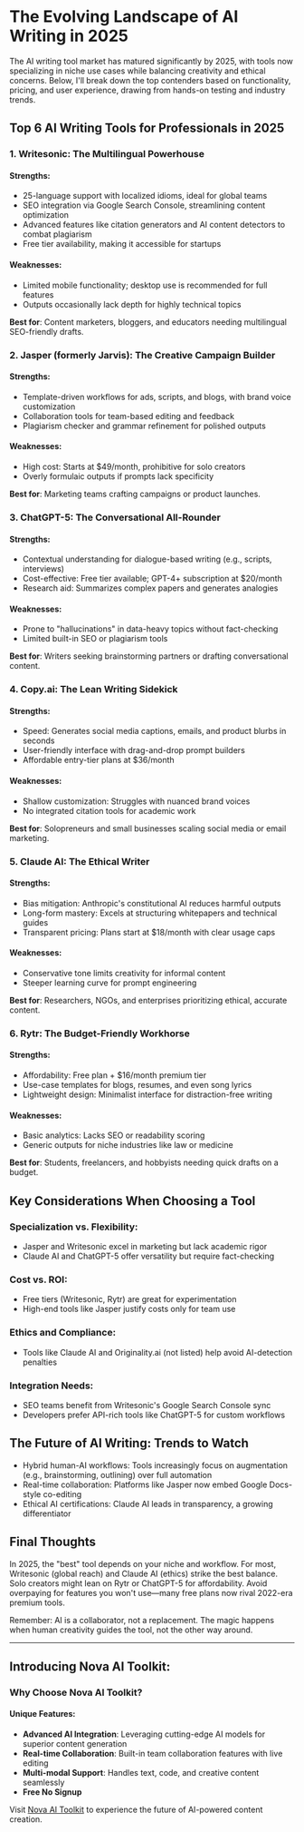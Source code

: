 # The Evolving Landscape of AI Writing in 2025

The AI writing tool market has matured significantly by 2025, with tools now specializing in niche use cases while balancing creativity and ethical concerns. Below, I'll break down the top contenders based on functionality, pricing, and user experience, drawing from hands-on testing and industry trends.

## Top 6 AI Writing Tools for Professionals in 2025

### 1. Writesonic: The Multilingual Powerhouse

#### Strengths:
- 25-language support with localized idioms, ideal for global teams
- SEO integration via Google Search Console, streamlining content optimization
- Advanced features like citation generators and AI content detectors to combat plagiarism
- Free tier availability, making it accessible for startups

#### Weaknesses:
- Limited mobile functionality; desktop use is recommended for full features
- Outputs occasionally lack depth for highly technical topics

**Best for**: Content marketers, bloggers, and educators needing multilingual SEO-friendly drafts.

### 2. Jasper (formerly Jarvis): The Creative Campaign Builder

#### Strengths:
- Template-driven workflows for ads, scripts, and blogs, with brand voice customization
- Collaboration tools for team-based editing and feedback
- Plagiarism checker and grammar refinement for polished outputs

#### Weaknesses:
- High cost: Starts at $49/month, prohibitive for solo creators
- Overly formulaic outputs if prompts lack specificity

**Best for**: Marketing teams crafting campaigns or product launches.

### 3. ChatGPT-5: The Conversational All-Rounder

#### Strengths:
- Contextual understanding for dialogue-based writing (e.g., scripts, interviews)
- Cost-effective: Free tier available; GPT-4+ subscription at $20/month
- Research aid: Summarizes complex papers and generates analogies

#### Weaknesses:
- Prone to "hallucinations" in data-heavy topics without fact-checking
- Limited built-in SEO or plagiarism tools

**Best for**: Writers seeking brainstorming partners or drafting conversational content.

### 4. Copy.ai: The Lean Writing Sidekick

#### Strengths:
- Speed: Generates social media captions, emails, and product blurbs in seconds
- User-friendly interface with drag-and-drop prompt builders
- Affordable entry-tier plans at $36/month

#### Weaknesses:
- Shallow customization: Struggles with nuanced brand voices
- No integrated citation tools for academic work

**Best for**: Solopreneurs and small businesses scaling social media or email marketing.

### 5. Claude AI: The Ethical Writer

#### Strengths:
- Bias mitigation: Anthropic's constitutional AI reduces harmful outputs
- Long-form mastery: Excels at structuring whitepapers and technical guides
- Transparent pricing: Plans start at $18/month with clear usage caps

#### Weaknesses:
- Conservative tone limits creativity for informal content
- Steeper learning curve for prompt engineering

**Best for**: Researchers, NGOs, and enterprises prioritizing ethical, accurate content.

### 6. Rytr: The Budget-Friendly Workhorse

#### Strengths:
- Affordability: Free plan + $16/month premium tier
- Use-case templates for blogs, resumes, and even song lyrics
- Lightweight design: Minimalist interface for distraction-free writing

#### Weaknesses:
- Basic analytics: Lacks SEO or readability scoring
- Generic outputs for niche industries like law or medicine

**Best for**: Students, freelancers, and hobbyists needing quick drafts on a budget.

## Key Considerations When Choosing a Tool

### Specialization vs. Flexibility:
- Jasper and Writesonic excel in marketing but lack academic rigor
- Claude AI and ChatGPT-5 offer versatility but require fact-checking

### Cost vs. ROI:
- Free tiers (Writesonic, Rytr) are great for experimentation
- High-end tools like Jasper justify costs only for team use

### Ethics and Compliance:
- Tools like Claude AI and Originality.ai (not listed) help avoid AI-detection penalties

### Integration Needs:
- SEO teams benefit from Writesonic's Google Search Console sync
- Developers prefer API-rich tools like ChatGPT-5 for custom workflows

## The Future of AI Writing: Trends to Watch

- Hybrid human-AI workflows: Tools increasingly focus on augmentation (e.g., brainstorming, outlining) over full automation
- Real-time collaboration: Platforms like Jasper now embed Google Docs-style co-editing
- Ethical AI certifications: Claude AI leads in transparency, a growing differentiator

## Final Thoughts

In 2025, the "best" tool depends on your niche and workflow. For most, Writesonic (global reach) and Claude AI (ethics) strike the best balance. Solo creators might lean on Rytr or ChatGPT-5 for affordability. Avoid overpaying for features you won't use—many free plans now rival 2022-era premium tools.

Remember: AI is a collaborator, not a replacement. The magic happens when human creativity guides the tool, not the other way around.

---

## Introducing Nova AI Toolkit: 

### Why Choose Nova AI Toolkit?

#### Unique Features:
- **Advanced AI Integration**: Leveraging cutting-edge AI models for superior content generation
- **Real-time Collaboration**: Built-in team collaboration features with live editing
- **Multi-modal Support**: Handles text, code, and creative content seamlessly
- **Free No Signup**

Visit [Nova AI Toolkit](https://novatoolkit.ai/) to experience the future of AI-powered content creation.
